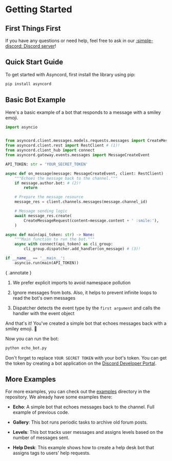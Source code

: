 # Getting Started

## First Things First
If you have any questions or need help,
feel free to ask in our [:simple-discord: Discord server](https://discord.gg/Fgzpwtwdtm)!

## Quick Start Guide
To get started with Asyncord, first install the library using pip:

```bash
pip install asyncord
```

## Basic Bot Example
Here's a basic example of a bot that responds to a message with a smiley emoji.

```python title="echo_bot.py"
import asyncio


from asyncord.client.messages.models.requests.messages import CreateMessageRequest
from asyncord.client.rest import RestClient # (1)!
from asyncord.client_hub import connect
from asyncord.gateway.events.messages import MessageCreateEvent

API_TOKEN: str = 'YOUR_SECRET_TOKEN'

async def on_message(message: MessageCreateEvent, client: RestClient) -> None:
    """Echoes the message back to the channel."""
    if message.author.bot: # (2)!
        return

    # Prepare the message resource
    message_res = client.channels.messages(message.channel_id)

    # Message sending logic
    await message_res.create(
        CreateMessageRequest(content=message.content + ' :smile:'),
    )

async def main(api_token: str) -> None:
    """Main function to run the bot."""
    async with connect(api_token) as cli_group:
        cli_group.dispatcher.add_handler(on_message) # (3)!

if __name__ == '__main__':
    asyncio.run(main(API_TOKEN))
```
{ .annotate }

1. We prefer explicit imports to avoid namespace pollution

2. Ignore messages from bots.
   Also, it helps to prevent infinite loops to read the bot's own messages

3. Dispatcher detects the event type by the `first argument` and calls the handler with the event object

And that's it! You've created a simple bot that echoes messages back with a smiley emoji. 🎉

Now you can run the bot:

```bash
python echo_bot.py
```
Don't forget to replace `YOUR SECRET TOKEN` with your bot's token.
You can get the token by creating a bot application on the
[Discord Developer Portal](https://discord.com/developers/applications).

## More Examples

For more examples, you can check out the [examples](https://github.com/vadim-su/asyncord/tree/main/examples) directory in the repository. We already have some examples there:

- **Echo**: A simple bot that echoes messages back to the channel. Full example of previous code.

- **Gallery**: This bot runs periodic tasks to archive old forum posts.

- **Levels**: This bot tracks user messages and assigns levels based on the number of messages sent.

- **Help Desk**: This example shows how to create a help desk bot that assigns tags to users' help requests.
